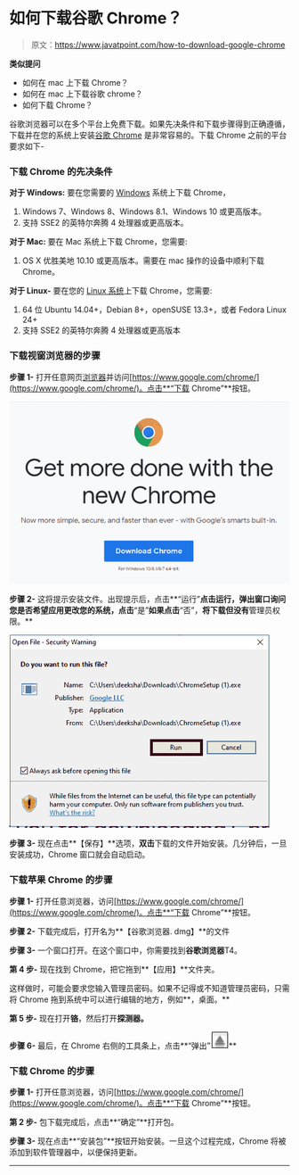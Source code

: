 # 如何下载谷歌 Chrome？

> 原文：<https://www.javatpoint.com/how-to-download-google-chrome>

**类似提问**

*   如何在 mac 上下载 Chrome？
*   如何在 mac 上下载谷歌 chrome？
*   如何下载 Chrome？

谷歌浏览器可以在多个平台上免费下载。如果先决条件和下载步骤得到正确遵循，下载并在您的系统上安装[谷歌 Chrome](https://www.javatpoint.com/google-chrome) 是非常容易的。下载 Chrome 之前的平台要求如下-

### 下载 Chrome 的先决条件

**对于 Windows:** 要在您需要的 [Windows](https://www.javatpoint.com/windows) 系统上下载 Chrome，

1.  Windows 7、Windows 8、Windows 8.1、Windows 10 或更高版本。
2.  支持 SSE2 的英特尔奔腾 4 处理器或更高版本。

**对于 Mac:** 要在 Mac 系统上下载 Chrome，您需要:

1.  OS X 优胜美地 10.10 或更高版本。需要在 mac 操作的设备中顺利下载 Chrome。

**对于 Linux-** 要在您的 [Linux 系统](https://www.javatpoint.com/linux-tutorial)上下载 Chrome，您需要:

1.  64 位 Ubuntu 14.04+，Debian 8+，openSUSE 13.3+，或者 Fedora Linux 24+
2.  支持 SSE2 的英特尔奔腾 4 处理器或更高版本

### 下载视窗浏览器的步骤

**步骤 1-** 打开任意网页[浏览器](https://www.javatpoint.com/browsers)并访问[https://www.google.com/chrome/](https://www.google.com/chrome/)。点击**“下载 Chrome”**按钮。

![How to download Google Chrome](img/98949742443f568114735f5c81229e57.png)

**步骤 2-** 这将提示安装文件。出现提示后，点击**“运行”**点击运行，弹出窗口询问您是否希望应用更改您的系统，点击**“是”**如果点击**“否”，**将下载但没有**管理员权限。**

![How to download Google Chrome](img/83c7bdaf7b9f3448957663dbd11799cf.png)

**步骤 3-** 现在点击**【保存】**选项，**双击**下载的文件开始安装。几分钟后，一旦安装成功，Chrome 窗口就会自动启动。

### 下载苹果 Chrome 的步骤

**步骤 1-** 打开任意浏览器，访问[https://www.google.com/chrome/](https://www.google.com/chrome/)。点击**“下载 Chrome”**按钮。

**步骤 2-** 下载完成后，打开名为**【谷歌浏览器. dmg】**的文件

**步骤 3-** 一个窗口打开。在这个窗口中，你需要找到**谷歌浏览器**T4。

**第 4 步-** 现在找到 Chrome，把它拖到**【应用】**文件夹。

这样做时，可能会要求您输入管理员密码。如果不记得或不知道管理员密码，只需将 Chrome 拖到系统中可以进行编辑的地方，例如**，桌面。**

**第 5 步-** 现在打开**铬**，然后打开**探测器。**

**步骤 6-** 最后，在 Chrome 右侧的工具条上，点击**“弹出”![How to download Google Chrome](img/2c5f13b745fa8bd5faaa2dc07c0998b8.png)**

### 下载 Chrome 的步骤

**步骤 1-** 打开任意浏览器，访问[https://www.google.com/chrome/](https://www.google.com/chrome/)。点击**“下载 Chrome”**按钮。

**第 2 步-** 包下载完成后，点击**“确定”**打开包。

**步骤 3-** 现在点击**“安装包”**按钮开始安装。一旦这个过程完成，Chrome 将被添加到软件管理器中，以便保持更新。

* * *